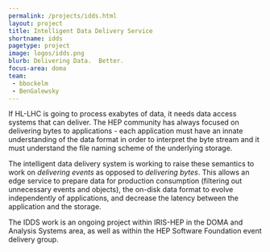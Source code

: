 ```yaml
---
permalink: /projects/idds.html
layout: project
title: Intelligent Data Delivery Service
shortname: idds
pagetype: project
image: logos/idds.png
blurb: Delivering Data.  Better.
focus-area: doma
team:
 - bbockelm
 - BenGalewsky
---
```


If HL-LHC is going to process exabytes of data, it needs data access systems
that can deliver.  The HEP community has always focused on delivering bytes
to applications - each application must have an innate understanding of the
data format in order to interpret the byte stream and it must understand the
file naming scheme of the underlying storage.

The intelligent data delivery system is working to raise these semantics to
work on _delivering events_ as opposed to _delivering bytes_.  This allows
an edge service to prepare data for production consumption (filtering out
unnecessary events and objects), the on-disk data format to evolve
independently of applications, and decrease the latency between the application
and the storage.

The IDDS work is an ongoing project within IRIS-HEP in the DOMA and
Analysis Systems area, as well as within the HEP Software Foundation
event delivery group.

